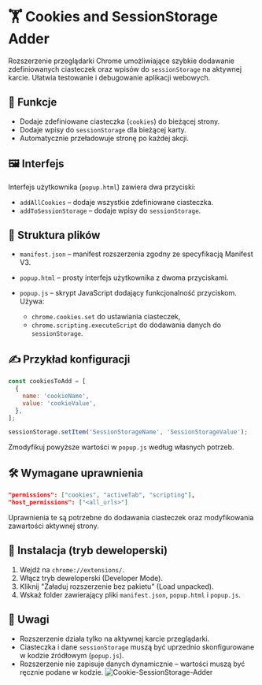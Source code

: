 # 🏋️ Cookies and SessionStorage Adder

Rozszerzenie przeglądarki Chrome umożliwiające szybkie dodawanie zdefiniowanych ciasteczek oraz wpisów do `sessionStorage` na aktywnej karcie. Ułatwia testowanie i debugowanie aplikacji webowych.

## 🔧 Funkcje

* Dodaje zdefiniowane ciasteczka (`cookies`) do bieżącej strony.
* Dodaje wpisy do `sessionStorage` dla bieżącej karty.
* Automatycznie przeładowuje stronę po każdej akcji.

## 🖼️ Interfejs

Interfejs użytkownika (`popup.html`) zawiera dwa przyciski:

* `addAllCookies` – dodaje wszystkie zdefiniowane ciasteczka.
* `addToSessionStorage` – dodaje wpisy do `sessionStorage`.

## 📂 Struktura plików

* `manifest.json` – manifest rozszerzenia zgodny ze specyfikacją Manifest V3.
* `popup.html` – prosty interfejs użytkownika z dwoma przyciskami.
* `popup.js` – skrypt JavaScript dodający funkcjonalność przyciskom. Używa:

  * `chrome.cookies.set` do ustawiania ciasteczek,
  * `chrome.scripting.executeScript` do dodawania danych do `sessionStorage`.

## ✍️ Przykład konfiguracji

```javascript
const cookiesToAdd = [
  {
    name: 'cookieName',
    value: 'cookieValue',
  },
];
```

```javascript
sessionStorage.setItem('SessionStorageName', 'SessionStorageValue');
```

Zmodyfikuj powyższe wartości w `popup.js` według własnych potrzeb.

## 🛠️ Wymagane uprawnienia

```json
"permissions": ["cookies", "activeTab", "scripting"],
"host_permissions": ["<all_urls>"]
```

Uprawnienia te są potrzebne do dodawania ciasteczek oraz modyfikowania zawartości aktywnej strony.

## 🚀 Instalacja (tryb deweloperski)

1. Wejdź na `chrome://extensions/`.
2. Włącz tryb deweloperski (Developer Mode).
3. Kliknij "Załaduj rozszerzenie bez pakietu" (Load unpacked).
4. Wskaż folder zawierający pliki `manifest.json`, `popup.html` i `popup.js`.

## 📌 Uwagi

* Rozszerzenie działa tylko na aktywnej karcie przeglądarki.
* Ciasteczka i dane `sessionStorage` muszą być uprzednio skonfigurowane w kodzie źródłowym (`popup.js`).
* Rozszerzenie nie zapisuje danych dynamicznie – wartości muszą być ręcznie podane w kodzie.
![Cookie-SessionStorage-Adder](https://github.com/user-attachments/assets/73d2922d-e166-46d4-8726-1024f1776ba1)
